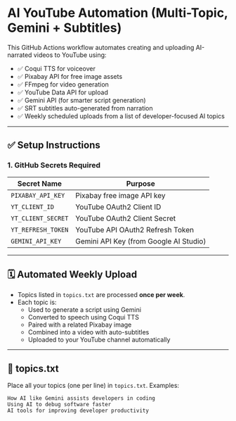 # AI YouTube Automation (Multi-Topic, Gemini + Subtitles)

This GitHub Actions workflow automates creating and uploading AI-narrated videos to YouTube using:

- ✅ Coqui TTS for voiceover
- ✅ Pixabay API for free image assets
- ✅ FFmpeg for video generation
- ✅ YouTube Data API for upload
- ✅ Gemini API (for smarter script generation)
- ✅ SRT subtitles auto-generated from narration
- ✅ Weekly scheduled uploads from a list of developer-focused AI topics

---

## ✅ Setup Instructions

### 1. GitHub Secrets Required

| Secret Name             | Purpose                                 |
|--------------------------|-----------------------------------------|
| `PIXABAY_API_KEY`       | Pixabay free image API key              |
| `YT_CLIENT_ID`          | YouTube OAuth2 Client ID                |
| `YT_CLIENT_SECRET`      | YouTube OAuth2 Client Secret            |
| `YT_REFRESH_TOKEN`      | YouTube API OAuth2 Refresh Token        |
| `GEMINI_API_KEY`        | Gemini API Key (from Google AI Studio)  |

---

## 🗓️ Automated Weekly Upload

- Topics listed in `topics.txt` are processed **once per week**.
- Each topic is:
  - Used to generate a script using Gemini
  - Converted to speech using Coqui TTS
  - Paired with a related Pixabay image
  - Combined into a video with auto-subtitles
  - Uploaded to your YouTube channel automatically

---

## 📝 topics.txt

Place all your topics (one per line) in `topics.txt`. Examples:
```
How AI like Gemini assists developers in coding
Using AI to debug software faster
AI tools for improving developer productivity
```
